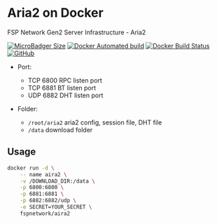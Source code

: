 # Aria2 on Docker

FSP Network Gen2 Server Infrastructure - Aria2

[![MicroBadger Size](https://img.shields.io/microbadger/image-size/fspnetwork/aria2.svg?style=flat-square)](https://microbadger.com/#/images/fspnetwork/aria2)
[![Docker Automated build](https://img.shields.io/docker/automated/fspnetwork/aria2.svg?style=flat-square)](https://hub.docker.com/r/fspnetwork/aria2/)
[![Docker Build Status](https://img.shields.io/docker/build/fspnetwork/aria2.svg?style=flat-square)](https://hub.docker.com/r/fspnetwork/aria2/)
[![GitHub](https://img.shields.io/github/license/fspnet/aria2.svg?style=flat-square)](https://github.com/fspnetwork/aria2/blob/master/LICENSE)

- Port:
    - TCP 6800 RPC listen port
    - TCP 6881 BT listen port
    - UDP 6882 DHT listen port

- Folder:
    - `/root/aria2` aria2 config, session file, DHT file
    - `/data` download folder

## Usage

```sh
docker run -d \
    -- name aira2 \
    -v /DOWNLOAD_DIR:/data \
    -p 6800:6800 \
    -p 6881:6881 \
    -p 6882:6882/udp \
    -e SECRET=YOUR_SECRET \
    fspnetwork/aira2
```